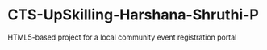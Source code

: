 # CTS-UpSkilling-Harshana-Shruthi-P
HTML5-based project for a local community event registration portal
